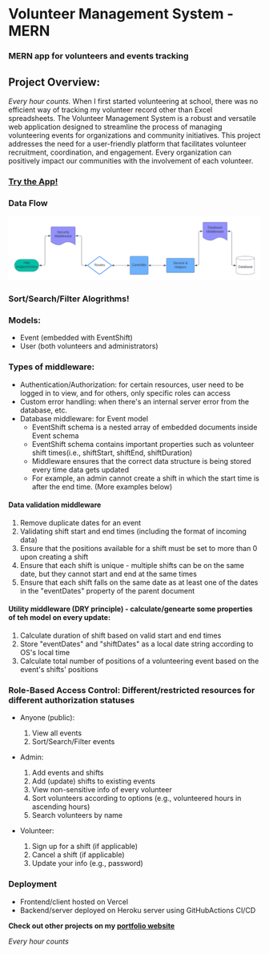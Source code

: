 # Volunteer Management System - MERN

### MERN app for volunteers and events tracking

## Project Overview:

_Every hour counts._ When I first started volunteering at school, there was no efficient way of tracking my volunteer record other than Excel spreadsheets.
The Volunteer Management System is a robust and versatile web application designed to streamline the process of managing volunteering events for organizations and community initiatives. This project addresses the need for a user-friendly platform that facilitates volunteer recruitment, coordination, and engagement. Every organization can positively impact our communities with the involvement of each volunteer.

### [Try the App!](https://volunteer-mern.vercel.app/)


### Data Flow

![Data architecture diagram](diagrams/Volunteer-MERN-Architecture-diag.png)

### Sort/Search/Filter Alogrithms!

### Models:

- Event (embedded with EventShift)
- User (both volunteers and administrators)

### Types of middleware:

- Authentication/Authorization: for certain resources, user need to be logged in to view, and for others, only specific roles can access
- Custom error handling: when there's an internal server error from the database, etc.
- Database middleware: for Event model
  - EventShift schema is a nested array of embedded documents inside Event schema
  - EventShift schema contains important properties such as volunteer shift times(i.e., shiftStart, shiftEnd, shiftDuration)
  - Middleware ensures that the correct data structure is being stored every time data gets updated
  - For example, an admin cannot create a shift in which the start time is after the end time. (More examples below)

#### Data validation middleware

1. Remove duplicate dates for an event
2. Validating shift start and end times (including the format of incoming data)
3. Ensure that the positions available for a shift must be set to more than 0 upon creating a shift
4. Ensure that each shift is unique - multiple shifts can be on the same date, but they cannot start and end at the same times
5. Ensure that each shift falls on the same date as at least one of the dates in the "eventDates" property of the parent document

#### Utility middleware (DRY principle) - calculate/genearte some properties of teh model on every update:

1. Calculate duration of shift based on valid start and end times
2. Store "eventDates" and "shiftDates" as a local date string according to OS's local time
3. Calculate total number of positions of a volunteering event based on the event's shifts' positions

### Role-Based Access Control: Different/restricted resources for different authorization statuses

- Anyone (public):

  1. View all events
  2. Sort/Search/Filter events

- Admin:

  1. Add events and shifts
  2. Add (update) shifts to existing events
  3. View non-sensitive info of every volunteer
  4. Sort volunteers according to options (e.g., volunteered hours in ascending hours)
  5. Search volunteers by name

- Volunteer:
  1. Sign up for a shift (if applicable)
  2. Cancel a shift (if applicable)
  3. Update your info (e.g., password)


### Deployment

  * Frontend/client hosted on Vercel
  * Backend/server deployed on Heroku server using GitHubActions CI/CD

**Check out other projects on my [portfolio website](https://www.kaungzinhein.me/)**



_Every hour counts_
